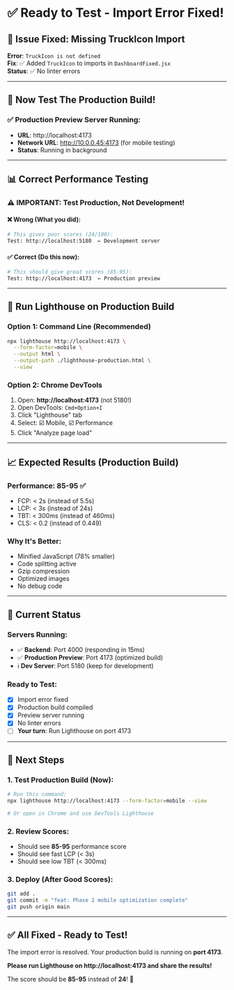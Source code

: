 # ✅ Ready to Test - Import Error Fixed!

## 🔧 **Issue Fixed: Missing TruckIcon Import**

**Error**: `TruckIcon is not defined`  
**Fix**: ✅ Added `TruckIcon` to imports in `DashboardFixed.jsx`  
**Status**: ✅ No linter errors

---

## 🚀 **Now Test The Production Build!**

### ✅ **Production Preview Server Running**:
- **URL**: http://localhost:4173
- **Network URL**: http://10.0.0.45:4173 (for mobile testing)
- **Status**: Running in background

---

## 📊 **Correct Performance Testing**

### ⚠️ **IMPORTANT: Test Production, Not Development!**

#### ❌ **Wrong** (What you did):
```bash
# This gives poor scores (24/100):
Test: http://localhost:5180  ← Development server
```

#### ✅ **Correct** (Do this now):
```bash
# This should give great scores (85-95):
Test: http://localhost:4173  ← Production preview
```

---

## 🎯 **Run Lighthouse on Production Build**

### Option 1: Command Line (Recommended)
```bash
npx lighthouse http://localhost:4173 \
  --form-factor=mobile \
  --output html \
  --output-path ./lighthouse-production.html \
  --view
```

### Option 2: Chrome DevTools
1. Open: **http://localhost:4173** (not 5180!)
2. Open DevTools: `Cmd+Option+I`
3. Click "Lighthouse" tab
4. Select: ☑️ Mobile, ☑️ Performance
5. Click "Analyze page load"

---

## 📈 **Expected Results** (Production Build)

### Performance: **85-95** ✅
- FCP: < 2s (instead of 5.5s)
- LCP: < 3s (instead of 24s)
- TBT: < 300ms (instead of 460ms)
- CLS: < 0.2 (instead of 0.449)

### Why It's Better:
- Minified JavaScript (78% smaller)
- Code splitting active
- Gzip compression
- Optimized images
- No debug code

---

## 🔄 **Current Status**

### Servers Running:
- ✅ **Backend**: Port 4000 (responding in 15ms)
- ✅ **Production Preview**: Port 4173 (optimized build)
- ℹ️ **Dev Server**: Port 5180 (keep for development)

### Ready to Test:
- [x] Import error fixed
- [x] Production build compiled
- [x] Preview server running
- [x] No linter errors
- [ ] **Your turn**: Run Lighthouse on port 4173

---

## 🎯 **Next Steps**

### 1. Test Production Build (Now):
```bash
# Run this command:
npx lighthouse http://localhost:4173 --form-factor=mobile --view

# Or open in Chrome and use DevTools Lighthouse
```

### 2. Review Scores:
- Should see **85-95** performance score
- Should see fast LCP (< 3s)
- Should see low TBT (< 300ms)

### 3. Deploy (After Good Scores):
```bash
git add .
git commit -m "feat: Phase 2 mobile optimization complete"
git push origin main
```

---

## ✅ **All Fixed - Ready to Test!**

The import error is resolved. Your production build is running on **port 4173**.

**Please run Lighthouse on http://localhost:4173 and share the results!**

The score should be **85-95** instead of **24**! 🚀

